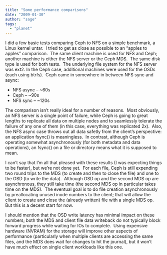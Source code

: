 ```yaml
---
title: "Some performance comparisons"
date: "2009-01-30"
author: "sage"
tags: 
  - "planet"
---
```


I did a few basic tests comparing Ceph to NFS on a simple benchmark, a Linux kernel untar.  I tried to get as close as possible to an “apples to apples” comparison.  The same client machine is used for NFS and Ceph; another machine is either the NFS server or the Ceph MDS.  The same disk type is used for both tests.  The underlying file system for the NFS server was ext2. In the Ceph case, additional machines were used for the OSDs (each using btrfs).  Ceph came in somewhere in between NFS sync and async:

- NFS async – ~60s
- Ceph – ~90s
- NFS sync – ~120s

The comparison isn’t really ideal for a number of reasons.  Most obviously, an NFS server is a single point of failure, while Ceph is going to great lengths to replicate all data on multiple nodes and to seamlessly tolerate the failure of any one of them (in this case, everything was replicated 2x).  Also, the NFS async case throws out all data safetly from the client’s perspective: an application fsync() is meaningless.  In contrast, although Ceph is operating somewhat asynchronously (for both metadata and data operations), an fsync() on a file or directory means what it is supposed to mean.

I can’t say that I’m all that pleased with these results (I was expecting things to be faster), but we’re not done yet.  For each file, Ceph is still expending two round trips to the MDS (to create and then to close the file) and one to the OSD (to write the data).  Although OSD op and the second MDS op are asynchronous, they still take time (the second MDS op in particular takes time on the MDS).  The eventual goal is to do file creation asynchronously by preallocating unused inode numbers to the client; that will allow the client to create and close the (already written) file with a single MDS op.  But this is a decent start for now.

I should mention that the OSD write latency has minimal impact on these numbers; both the MDS and client file data writeback do not typically block forward progress while waiting for IOs to complete.  Using expensive hardware (NVRAM) for the storage will improve other aspects of performance (particularly when multiple clients are accessing the same files, and the MDS does wait for changes to hit the journal), but it won’t have much effect on single client workloads like this one.

